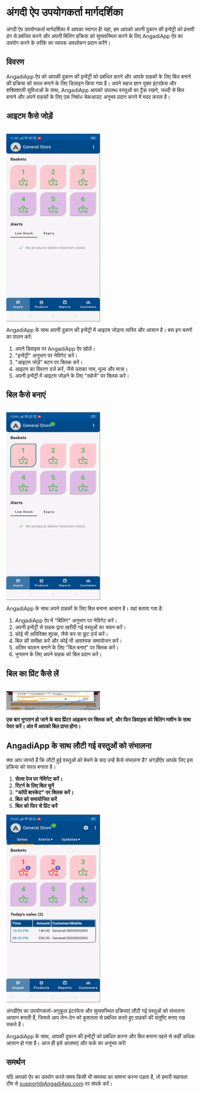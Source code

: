 # अंगदी ऐप उपयोगकर्ता मार्गदर्शिका

अंगदी ऐप उपयोगकर्ता मार्गदर्शिका में आपका स्वागत है! यहां, हम आपको अपनी दुकान की इन्वेंट्री को प्रभावी ढंग से प्रबंधित करने और अपनी बिलिंग प्रक्रिया को सुव्यवस्थित करने के लिए AngadiApp ऐप का उपयोग करने के तरीके का व्यापक अवलोकन प्रदान करेंगे।

## विवरण 

AngadiApp ऐप को आपकी दुकान की इन्वेंट्री को प्रबंधित करने और आपके ग्राहकों के लिए बिल बनाने की प्रक्रिया को सरल बनाने के लिए डिज़ाइन किया गया है। अपने सहज ज्ञान युक्त इंटरफ़ेस और शक्तिशाली सुविधाओं के साथ, AngadiApp आपको उपलब्ध वस्तुओं का ट्रैक रखने, जल्दी से बिल बनाने और अपने ग्राहकों के लिए एक निर्बाध चेकआउट अनुभव प्रदान करने में मदद करता है।

## आइटम कैसे जोड़ें 

<br>

<div style="width: 250px; height: 500px; overflow: hidden;">
  <img src="/.vitepress/assets/add_item.gif" alt="Add Items" style="width: 100%; height: 100%;">
</div>

AngadiApp के साथ अपनी दुकान की इन्वेंट्री में आइटम जोड़ना त्वरित और आसान है। बस इन चरणों का पालन करें:

1. अपने डिवाइस पर AngadiApp ऐप खोलें।
2. "इन्वेंट्री" अनुभाग पर नेविगेट करें।
3. "आइटम जोड़ें" बटन पर क्लिक करें।
4. आइटम का विवरण दर्ज करें, जैसे उसका नाम, मूल्य और मात्रा।
5. अपनी इन्वेंट्री में आइटम जोड़ने के लिए "सहेजें" पर क्लिक करें।

## बिल कैसे बनाएं

<br>

<div style="width: 250px; height: 500px; overflow: hidden;">
  <img src="/.vitepress/assets/make_bill.gif" alt="Generate Bills" style="width: 100%; height: 100%;">
</div>

AngadiApp के साथ अपने ग्राहकों के लिए बिल बनाना आसान है। यहां बताया गया है:

1. AngadiApp ऐप में "बिलिंग" अनुभाग पर नेविगेट करें।
2. अपनी इन्वेंट्री से ग्राहक द्वारा खरीदी गई वस्तुओं का चयन करें।
3. कोई भी अतिरिक्त शुल्क, जैसे कर या छूट दर्ज करें।
4. बिल की समीक्षा करें और कोई भी आवश्यक समायोजन करें।
5. अंतिम चालान बनाने के लिए "बिल बनाएं" पर क्लिक करें।
6. भुगतान के लिए अपने ग्राहक को बिल प्रदान करें।

## बिल का प्रिंट कैसे लें 

<br>


<img src="/.vitepress/assets/7.jpeg" width="250" height="50">

**एक बार भुगतान हो जाने के बाद प्रिंटर आइकन पर क्लिक करें, और फिर डिवाइस को बिलिंग मशीन के साथ पेयर करें। अंत में आपको बिल प्राप्त होगा।**


## AngadiApp के साथ लौटी गई वस्तुओं को संभालना

क्या आप जानते हैं कि लौटी हुई वस्तुओं को बेचने के बाद उन्हें कैसे संभालना है? अंगड़ीऐप आपके लिए इस प्रक्रिया को सरल बनाता है।

1. **सेल्स पेज पर नेविगेट करें।** 
2. **रिटर्न के लिए बिल चुनें** 
3. **"कॉपी बास्केट" पर क्लिक करें।**
4. **बिल को समायोजित करें** 
5. **बिल को फिर से प्रिंट करें**


<div style="width: 250px; height: 500px; overflow: hidden;">
  <img src="\.vitepress\assets\returned_items_bill.gif" alt="Returned Items Bills" style="width: 100%; height: 100%;">
</div>


अंगडीऐप का उपयोगकर्ता-अनुकूल इंटरफेस और सुव्यवस्थित प्रक्रियाएं लौटी गई वस्तुओं को संभालना आसान बनाती हैं, जिससे आप लेन-देन को कुशलता से प्रबंधित करते हुए ग्राहकों की संतुष्टि बनाए रख सकते हैं।


AngadiApp के साथ, आपकी दुकान की इन्वेंट्री को प्रबंधित करना और बिल बनाना पहले से कहीं अधिक आसान हो गया है। आज ही इसे आज़माएं और फर्क का अनुभव करें!

## समर्थन 

यदि आपको ऐप का उपयोग करते समय किसी भी समस्या का सामना करना पड़ता है, तो हमारी सहायता टीम से support@AngadiApp.com पर संपर्क करें।
